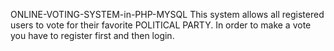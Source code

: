 ONLINE-VOTING-SYSTEM-in-PHP-MYSQL
This system allows all registered users to vote for their favorite POLITICAL PARTY. In order to make a vote you have to register first and then login.
